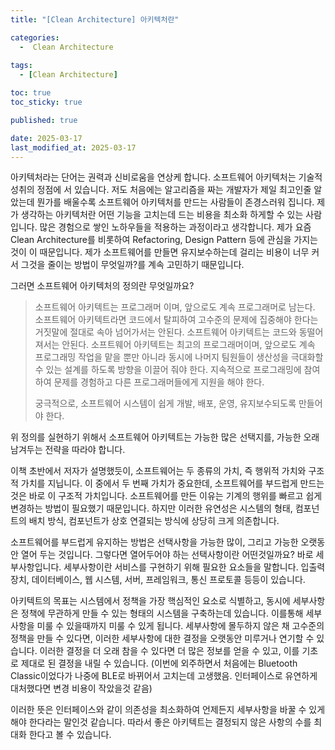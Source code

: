 ```yaml
---
title: "[Clean Architecture] 아키텍처란"

categories:
  -  Clean Architecture
  
tags:
  - [Clean Architecture]

toc: true
toc_sticky: true

published: true

date: 2025-03-17
last_modified_at: 2025-03-17
---
```


아키텍처라는 단어는 권력과 신비로움을 연상케 합니다. 소프트웨어 아키텍처는 기술적 성취의 정점에 서 있습니다. 저도 처음에는 알고리즘을 짜는 개발자가 제일 최고인줄 알았는데 뭔가를 배울수록 소프트웨어 아키텍처를 만드는 사람들이 존경스러워 집니다. 제가 생각하는 아키텍처란 어떤 기능을 고치는데 드는 비용을 최소화 하게할 수 있는 사람입니다. 많은 경험으로 쌓인 노하우들을 적용하는 과정이라고 생각합니다. 제가 요즘 Clean Architecture를 비롯하여 Refactoring, Design Pattern 등에 관심을 가지는것이 이 때문입니다. 제가 소프트웨어를 만들면 유지보수하는데 걸리는 비용이 너무 커서 그것을 줄이는 방법이 무엇일까?를 계속 고민하기 때문입니다.

그러면 소프트웨어 아키텍처의 정의란 무엇일까요?

> 소프트웨어 아키텍트는 프로그래머 이며, 앞으로도 계속 프로그래머로 남는다. 소프트웨어 아키텍트라면 코드에서 탈피하여 고수준의 문제에 집중해야 한다는 거짓말에 절대로 속아 넘어가서는 안된다. 소프트웨어 아키텍트는 코드와 동떨어져서는 안된다. 소프트웨어 아키텍트는 최고의 프로그래머이며, 앞으로도 계속 프로그래밍 작업을 맡을 뿐만 아니라 동시에 나머지 팀원들이 생산성을 극대화할 수 있는 설계를 하도록 방향을 이끌어 줘야 한다. 지속적으로 프로그래밍에 참여하여 문제를 경험하고 다른 프로그래머들에게 지원을 해야 한다.
> 
> 궁극적으로, 소프트웨어 시스템이 쉽게 개발, 배포, 운영, 유지보수되도록 만들어야 한다.

위 정의를 실현하기 위해서 소프트웨어 아키텍트는 가능한 많은 선택지를, 가능한 오래 남겨두는 전략을 따라야 합니다.

이책 초반에서 저자가 설명했듯이, 소프트웨어는 두 종류의 가치, 즉 행위적 가치와 구조적 가치를 지닙니다. 이 중에서 두 번째 가치가 중요한데, 소프트웨어를 부드럽게 만드는 것은 바로 이 구조적 가치입니다. 소프트웨어를 만든 이유는 기계의 행위를 빠르고 쉽게 변경하는 방법이 필요했기 때문입니다. 하지만 이러한 유연성은 시스템의 형태, 컴포넌트의 배치 방식, 컴포넌트가 상호 연결되는 방식에 상당히 크게 의존합니다.

소프트웨어를 부드럽게 유지하는 방법은 선택사항을 가능한 많이, 그리고 가능한 오랫동안 열어 두는 것입니다. 그렇다면 열어두어야 하는 선택사항이란 어떤것일까요? 바로 세부사항입니다. 세부사항이란 서비스를 구현하기 위해 필요한 요소들을 말합니다. 입출력 장치, 데이터베이스, 웹 시스템, 서버, 프레임워크, 통신 프로토콜 등등이 있습니다.

아키텍트의 목표는 시스템에서 정책을 가장 핵심적인 요소로 식별하고, 동시에 세부사항은 정책에 무관하게 만들 수 있는 형태의 시스템을 구축하는데 있습니다. 이를통해 세부사항을 미룰 수 있을때까지 미룰 수 있게 됩니다. 세부사항에 몰두하지 않은 채 고수준의 정책을 만들 수 있다면, 이러한 세부사항에 대한 결정을 오랫동안 미루거나 연기할 수 있습니다. 이러한 결정을 더 오래 참을 수 있다면 더 많은 정보를 얻을 수 있고, 이를 기초로 제대로 된 결정을 내릴 수 있습니다. (이번에 외주하면서 처음에는 Bluetooth Classic이었다가 나중에 BLE로 바뀌어서 고치는데 고생했음. 인터페이스로 유연하게 대처했다면 변경 비용이 작았을것 같음)

이러한 뜻은 인터페이스와 같이 의존성을 최소화하여 언제든지 세부사항을 바꿀 수 있게 해야 한다라는 말인것 같습니다. 따라서 좋은 아키텍트는 결정되지 않은 사항의 수를 최대화 한다고 볼 수 있습니다.
